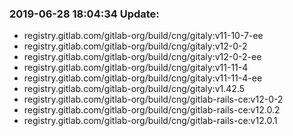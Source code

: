 ### 2019-06-28 18:04:34 Update:

- registry.gitlab.com/gitlab-org/build/cng/gitaly:v11-10-7-ee
- registry.gitlab.com/gitlab-org/build/cng/gitaly:v12-0-2
- registry.gitlab.com/gitlab-org/build/cng/gitaly:v12-0-2-ee
- registry.gitlab.com/gitlab-org/build/cng/gitaly:v11-11-4
- registry.gitlab.com/gitlab-org/build/cng/gitaly:v11-11-4-ee
- registry.gitlab.com/gitlab-org/build/cng/gitaly:v1.42.5
- registry.gitlab.com/gitlab-org/build/cng/gitlab-rails-ce:v12-0-2
- registry.gitlab.com/gitlab-org/build/cng/gitlab-rails-ce:v12.0.2
- registry.gitlab.com/gitlab-org/build/cng/gitlab-rails-ce:v12.0.1
